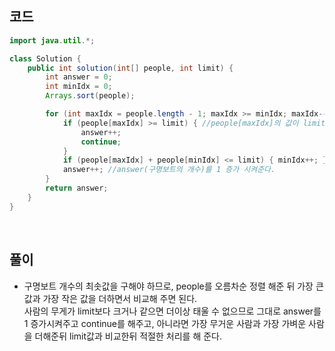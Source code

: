 ## 코드
```java
import java.util.*;

class Solution {
    public int solution(int[] people, int limit) {
        int answer = 0;
        int minIdx = 0;
        Arrays.sort(people);

        for (int maxIdx = people.length - 1; maxIdx >= minIdx; maxIdx--) {
            if (people[maxIdx] >= limit) { //people[maxIdx]의 값이 limit보다 크거나 같으면 바로 answer의 값을 1 증가시키고 continue
                answer++;
                continue;
            }
            if (people[maxIdx] + people[minIdx] <= limit) { minIdx++; } //가장 무거운 사람과 가장 가벼운 사람을 더한 값이 limit값 보다 작거나 같으면 minIdx를 증가 1 증가 시켜준다.
            answer++; //answer(구명보트의 개수)를 1 증가 시켜준다.
        }
        return answer;
    }
}
```

<br>

## 풀이
* 구명보트 개수의 최솟값을 구해야 하므로, people를 오름차순 정렬 해준 뒤 가장 큰 값과 가장 작은 값을 더하면서 비교해 주면 된다.  
  사람의 무게가 limit보다 크거나 같으면 더이상 태울 수 없으므로 그대로 answer를 1 증가시켜주고 continue를 해주고, 
  아니라면 가장 무거운 사람과 가장 가벼운 사람을 더해준뒤 limit값과 비교한뒤 적절한 처리를 해 준다.



